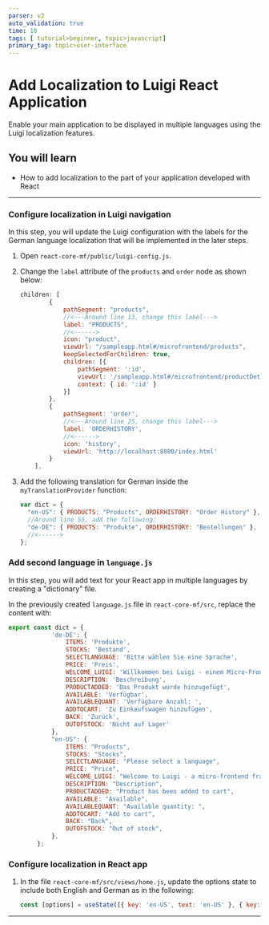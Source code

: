 ```yaml
---
parser: v2
auto_validation: true
time: 10
tags: [ tutorial>beginner, topic>javascript]
primary_tag: topic>user-interface
---
```


# Add Localization to Luigi React Application
<!-- description --> Enable your main application to be displayed in multiple languages using the Luigi localization features.

## You will learn
  - How to add localization to the part of your application developed with React

---


### Configure localization in Luigi navigation


 In this step, you will update the Luigi configuration with the labels for the German language localization that will be implemented in the later steps.

1. Open `react-core-mf/public/luigi-config.js`.

2. Change the `label` attribute of the `products` and `order` node as shown below:

    ```JavaScript
    children: [
            {
                pathSegment: "products",
                //<---Around line 13, change this label---> 
                label: "PRODUCTS",
                //<------>
                icon: "product",
                viewUrl: "/sampleapp.html#/microfrontend/products",
                keepSelectedForChildren: true,
                children: [{
                    pathSegment: ':id',
                    viewUrl: '/sampleapp.html#/microfrontend/productDetail/:id',
                    context: { id: ':id' }
                }]
            },
            {
                pathSegment: 'order',
                //<---Around line 25, change this label--->
                label: 'ORDERHISTORY',
                //<------>
                icon: 'history',
                viewUrl: 'http://localhost:8080/index.html'
            }
        ],
    ```

3. Add the following translation for German inside the `myTranslationProvider` function:

    ```JavaScript
    var dict = {
      "en-US": { PRODUCTS: "Products", ORDERHISTORY: "Order History" },
      //Around line 55, add the following: 
      "de-DE": { PRODUCTS: "Produkte", ORDERHISTORY: "Bestellungen" },
      //<------>
    };
    ```


### Add second language in `language.js`


In this step, you will add text for your React app in multiple languages by creating a "dictionary" file.

In the previously created `language.js` file in `react-core-mf/src`, replace the content with:

```JavaScript
export const dict = {
            'de-DE': {
                ITEMS: 'Produkte',
                STOCKS: 'Bestand',
                SELECTLANGUAGE: 'Bitte wählen Sie eine Sprache',
                PRICE: 'Preis',
                WELCOME_LUIGI: 'Willkommen bei Luigi - einem Micro-Frontend Framework',
                DESCRIPTION: 'Beschreibung',
                PRODUCTADDED: 'Das Produkt wurde hinzugefügt',
                AVAILABLE: 'Verfügbar',
                AVAILABLEQUANT: 'Verfügbare Anzahl: ',
                ADDTOCART: 'Zu Einkaufswagen hinzufügen',
                BACK: 'Zurück',
                OUTOFSTOCK: 'Nicht auf Lager'
            },
            "en-US": {
                ITEMS: "Products",
                STOCKS: "Stocks",
                SELECTLANGUAGE: "Please select a language",
                PRICE: "Price",
                WELCOME_LUIGI: "Welcome to Luigi - a micro-frontend framework",
                DESCRIPTION: "Description",
                PRODUCTADDED: "Product has been added to cart",
                AVAILABLE: "Available",
                AVAILABLEQUANT: "Available quantity: ",
                ADDTOCART: "Add to cart",
                BACK: "Back",
                OUTOFSTOCK: "Out of stock",
            },
        };
```


### Configure localization in React app


1. In the file `react-core-mf/src/views/home.js`, update the options state to include both English and German as in the following:

    ```JavaScript
    const [options] = useState([{ key: 'en-US', text: 'en-US' }, { key: 'de-DE', text: 'de-DE' }]);
    ```






---
